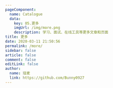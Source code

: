 ```yaml
---
pageComponent:
  name: Catalogue
  data:
    key: 05.更多
    imgUrl: /img/more.png
    description: 学习、面试、在线工具等更多文章和页面
title: 更多
date: 2020-03-11 21:50:56
permalink: /more/
sidebar: false
article: false
comment: false
editLink: false
author:
  name: 瑶麦
  link: https://github.com/Bunny0927
---
```

